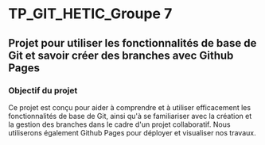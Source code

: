 # TP_GIT_HETIC_Groupe 7
## Projet pour utiliser les fonctionnalités de base de Git et savoir créer des branches avec Github Pages

### Objectif du projet
Ce projet est conçu pour aider à comprendre et à utiliser efficacement les fonctionnalités de base de Git, ainsi qu'à se familiariser avec la création et la gestion des branches dans le cadre d'un projet collaboratif. Nous utiliserons également Github Pages pour déployer et visualiser nos travaux.
